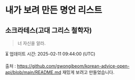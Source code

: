 # 내가 보려 만든 명언 리스트

##  소크라테스(고대 그리스 철학자)
> 너 자신을 알라.


⏳ 업데이트 시간: 2025-02-11 09:44:00 (UTC)

출처 : https://github.com/gwongibeom/korean-advice-open-api/blob/main/README.md
재밌게 보려고 만들었습니다.
